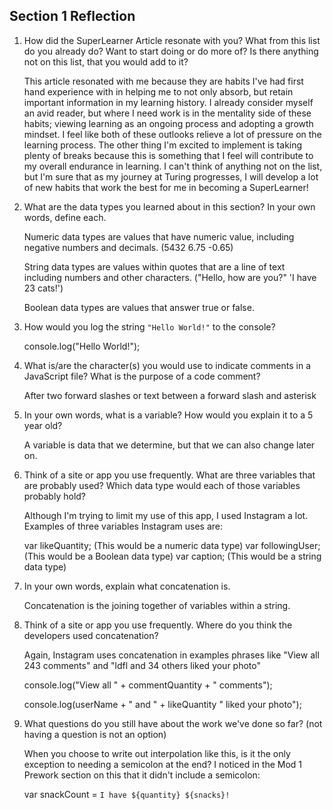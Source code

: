 ## Section 1 Reflection

1. How did the SuperLearner Article resonate with you? What from this list do you already do? Want to start doing or do more of? Is there anything not on this list, that you would add to it?

    This article resonated with me because they are habits I've had first hand experience
    with in helping me to not only absorb, but retain important information in my
    learning history. I already consider myself an avid reader, but where I need work
    is in the mentality side of these habits; viewing learning as an ongoing process
    and adopting a growth mindset. I feel like both of these outlooks relieve a lot
    of pressure on the learning process. The other thing I'm excited to implement is
    taking plenty of breaks because this is something that I feel will contribute to my
    overall endurance in learning. I can't think of anything not on the list, but I'm sure that
    as my journey at Turing progresses, I will develop a lot of new habits that work the best
    for me in becoming a SuperLearner!

2. What are the data types you learned about in this section? In your own words, define each.

    Numeric data types are values that have numeric value, including negative numbers and decimals.
    (5432 6.75 -0.65)

    String data types are values within quotes that are a line of text including numbers and
    other characters.
    ("Hello, how are you?" 'I have 23 cats!')

    Boolean data types are values that answer true or false.

3. How would you log the string `"Hello World!"` to the console?

    console.log("Hello World!");

4. What is/are the character(s) you would use to indicate comments in a JavaScript file? What is the purpose of a code comment?

    After two forward slashes or text between a forward slash and asterisk

5. In your own words, what is a variable? How would you explain it to a 5 year old?

    A variable is data that we determine, but that we can also change later on.

6. Think of a site or app you use frequently. What are three variables that are probably used? Which data type would each of those variables probably hold?

    Although I'm trying to limit my use of this app, I used Instagram a lot. Examples of three
    variables Instagram uses are:

    var likeQuantity; (This would be a numeric data type)
    var followingUser; (This would be a Boolean data type)
    var caption; (This would be a string data type)

7. In your own words, explain what concatenation is.

    Concatenation is the joining together of variables within a string.

8. Think of a site or app you use frequently. Where do you think the developers used concatenation?

    Again, Instagram uses concatenation in examples phrases like "View all 243 comments" and
    "ldfl and 34 others liked your photo"

    console.log("View all " + commentQuantity + " comments");

    console.log(userName + " and " + likeQuantity " liked your photo");


9. What questions do you still have about the work we've done so far? (not having a question is not an option)

    When you choose to write out interpolation like this, is it the only exception to needing
    a semicolon at the end? I noticed in the Mod 1 Prework section on this that it didn't include a
    semicolon:

    var snackCount = `I have ${quantity} ${snacks}!`
